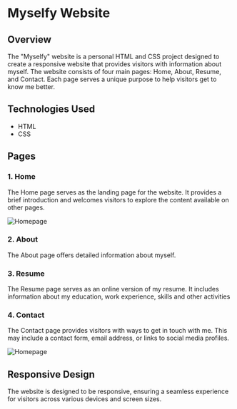 # Myselfy Website

## Overview

The "Myselfy" website is a personal HTML and CSS project designed to create a responsive website that provides visitors with information about myself. The website consists of four main pages: Home, About, Resume, and Contact. Each page serves a unique purpose to help visitors get to know me better.

## Technologies Used

- HTML
- CSS

## Pages

### 1. Home

The Home page serves as the landing page for the website. It provides a brief introduction and welcomes visitors to explore the content available on other pages.

![Homepage](images/homepage.jpg)

### 2. About

The About page offers detailed information about myself. 

### 3. Resume

The Resume page serves as an online version of my resume. It includes information about my education, work experience, skills and other activities

### 4. Contact

The Contact page provides visitors with ways to get in touch with me. This may include a contact form, email address, or links to social media profiles.

![Homepage](images/contact-page.jpg)

## Responsive Design

The website is designed to be responsive, ensuring a seamless experience for visitors across various devices and screen sizes.

